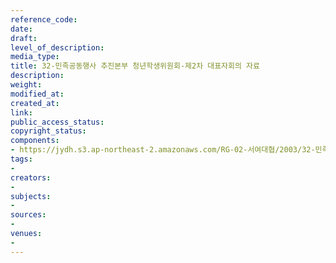 ```yaml
---
reference_code: 
date: 
draft: 
level_of_description: 
media_type: 
title: 32-민족공동행사 추진본부 청년학생위원회-제2차 대표자회의 자료
description: 
weight: 
modified_at: 
created_at: 
link: 
public_access_status: 
copyright_status: 
components:
- https://jydh.s3.ap-northeast-2.amazonaws.com/RG-02-서여대협/2003/32-민족공동행사+추진본부+청년학생위원회-제2차+대표자회의+자료.pdf
tags:
- 
creators:
- 
subjects:
- 
sources:
- 
venues:
- 
---
```

